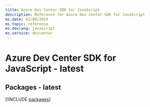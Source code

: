 ```yaml
---
title: Azure Dev Center SDK for JavaScript
description: Reference for Azure Dev Center SDK for JavaScript
ms.date: 02/09/2024
ms.topic: reference
ms.devlang: javascript
ms.service: devcenter
---
```

# Azure Dev Center SDK for JavaScript - latest
## Packages - latest
[!INCLUDE [packages](dev-center-index.md)]